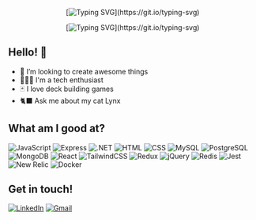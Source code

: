 <div align="center">

  [![Typing SVG](https://readme-typing-svg.demolab.com?font=Fira+Code&size=30&weight=600&duration=4000&pause=500000&color=4778F7&center=true&width=435&lines=Hi!+I'm+Abdiel!)](https://git.io/typing-svg)

  [![Typing SVG](https://readme-typing-svg.demolab.com?font=Fira+Code&weight=600&duration=4000&pause=800&color=4778F7&center=true&width=435&lines=I'm+a+Full+Stack+Software+Engineer;I+love+learning+new+things;It's+nice+to+meet+you!)](https://git.io/typing-svg)
</div> 

## Hello! 👋
- 🔭 I’m looking to create awesome things
- 🧑🏻‍💻 I'm a tech enthusiast
- 🃏 I love deck building games
- 🐈‍⬛ Ask me about my cat Lynx

## What am I good at?
<div>
  <img alt="JavaScript" src="https://img.shields.io/badge/JavaScript-F7DF1E?logo=javascript&logoColor=white&style=for-the-badge" />
  <img alt="Express" src="https://img.shields.io/badge/Express-000000?logo=express&logoColor=white&style=for-the-badge" />
  <img alt='.NET' src='https://img.shields.io/badge/.NET-100000?style=for-the-badge&logo=.NET&logoColor=FFFFFF&labelColor=9D00A3&color=9D00A3'/></a>
  <img alt="HTML" src="https://img.shields.io/badge/HTML-E34F26?logo=html5&logoColor=white&style=for-the-badge" />
  <img alt="CSS" src="https://img.shields.io/badge/CSS-1572B6?logo=css3&logoColor=white&style=for-the-badge" />
  <img alt="MySQL" src="https://img.shields.io/badge/MySQL-4479A1?logo=mysql&logoColor=white&style=for-the-badge" />
  <img alt="PostgreSQL" src="https://img.shields.io/badge/PostgreSQL-4169E1?logo=postgresql&logoColor=white&style=for-the-badge" />
  <img alt="MongoDB" src="https://img.shields.io/badge/MongoDB-47A248?logo=mongodb&logoColor=white&style=for-the-badge" />
  <img alt="React" src="https://img.shields.io/badge/React-61DAFB?logo=React&logoColor=white&style=for-the-badge" />
  <img alt="TailwindCSS" src="https://img.shields.io/badge/TailwindCss-06B6D4?logo=tailwindcss&logoColor=white&style=for-the-badge" />
  <img alt="Redux" src="https://img.shields.io/badge/Redux-764ABC?logo=redux&logoColor=white&style=for-the-badge" />
  <img alt="jQuery" src="https://img.shields.io/badge/jQuery-0769AD?logo=jquery&logoColor=white&style=for-the-badge" />
  <img alt="Redis" src="https://img.shields.io/badge/Redis-DC382D?logo=redis&logoColor=white&style=for-the-badge" />
  <img alt="Jest" src="https://img.shields.io/badge/Jest-C21325?logo=jest&logoColor=white&style=for-the-badge" />
  <img alt="New Relic" src="https://img.shields.io/badge/NewRelic-008C99?logo=newrelic&logoColor=white&style=for-the-badge" />
  <img alt="Docker" src="https://img.shields.io/badge/Docker-2496ED?logo=docker&logoColor=white&style=for-the-badge" />
</div>

## Get in touch!
<a href='https://www.linkedin.com/in/abdielsanchezgaud/' target="_blank"><img alt="LinkedIn" src="https://img.shields.io/badge/LinkedIn-0A66C2?logo=linkedin&logoColor=white&style=for-the-badge" /></a>
  <a href='mailto:gaud.abdiel@gmail.com' target="_blank"><img alt="Gmail" src="https://img.shields.io/badge/Gmail-EA4335?logo=gmail&logoColor=white&style=for-the-badge" /></a>
